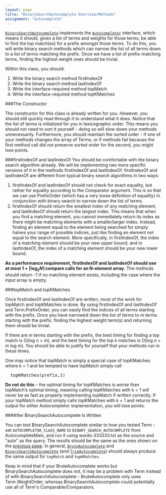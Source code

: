 ```yaml
---
layout: page
title: "BinarySearchAutocomplete Overview/Methods"
assignment: "autocomplete"
---
```


<code><a
href="code/BinarySearchAutocomplete.html">BinarySearchAutocomplete</a></code>
implements the <code><a
href="code/Autocompletor.html">Autocompletor</a></code> interface, which
means it should, given a list of terms and weights for those terms, be able
to find the top match(es) for a prefix amongst those terms. To do this, you
will write binary search methods which can narrow the list of all terms
down to a list of terms matching the prefix. Once we have a list of
prefix-matching terms, finding the highest weight ones should be trivial.

Within this class, you should:
<ol>
<li>Write the binary search method firstIndexOf</li>
<li>Write the binary search method lastIndexOf</li>
<li>Write the interface-required method topMatch </li>
<li>Write the interface-required method topKMatches</li>
</ol>

###The Constructor

The constructor for this class is already written for you. However, you should still quickly read through it to understand what it does. Notice that the list of terms is initialized for you in lexicographic order. This means you should not need to sort it yourself - doing so will slow down your methods unnecessarily. Furthermore, you should maintain the sorted order - if one of your methods changes the array of Terms, or if methods fail because the first method call did not preserve sorted order for the
second, you might lose points.

###firstIndexOf and lastIndexOf
You should be comfortable with the binary search algorithm already. We will be implementing two more specific versions of it in the methods firstIndexOf and lastIndexOf. firstIndexOf and lastIndexOf are different from typical binary search algorithms in two ways: 
<ol>
<li>firstIndexOf and lastIndexOf should not check for exact equality, but rather for equality according to the Comparator argument. This is so that we can use PrefixOrder (which has a very loose definition of equality) in conjunction with binary search to narrow down the list of terms.</li>
<li>firstIndexOf should return the smallest index of any matching element, and lastIndexOf should return the largest index. This means that when you find a matching element, you cannot immediately return its index as there might be matching elements with a smaller/larger index. Instead, finding an element equal to the element being searched for simply halves your range of possible indices, just like finding an element not equal to the search element. More specifically, in firstIndexOf, the index of a matching element should be your new upper bound, and in lastIndexOf, the index of a matching element should be your new lower bound.</li>
</ol>

<strong>As a performance requirement, firstIndexOf and lastIndexOf should use at most 1 + &lceil;log<sub>2</sub><i>N</i>&rceil; compare calls for an N-element array</strong>. The methods should return -1 if no matching element exists, including the case where the input array is empty.

###topMatch and topKMatches

Once firstIndexOf and lastIndexOf are written, most of the work for topMatch and topKMatches is done. By using firstIndexOf and lastIndexOf and Term.PrefixOrder, you can easily find the indices of all terms starting with the prefix. Once you have narrowed down the list of terms to m terms starting with the prefix, finding the highest weight term(s) and returning
them should be trivial.

If there are <i>m</i> terms starting with the prefix, the best timing for finding a top match is O(log <i>n</i> + <i>m</i>), and the best timing for the top k matches is O(log <i>n</i> + <i>m</i> log <i>m</i>). You should be able to justify for yourself that your
methods run in these times.

One may notice that topMatch is simply a special case of topKMatches where k = 1 and be tempted to have topMatch simply call 
<pre><tt>  topKMatches(prefix,1)</tt></pre>

**Do not do this** – the optimal timing for topKMatches is worse than topMatch’s optimal timing, meaning calling topKMatches with k = 1 will never be as fast as properly implementing topMatch if written correctly. If your topMatch method simply calls topKMatches with k = 1 and returns the output for either Autocompletor implementation, you will lose points.

###After BinarySearchAutocomplete Is Written

You can test BinarySearchAutocomplete similar to how you tested Term - set <code>AUTOCOMPLETOR_CLASS_NAME</code> to <code>BINARY_SEARCH_AUTOCOMPLETE</code> from AutocompleteMain, and run it using words-333333.txt as the source and "auto" as the query. The results
should be the same as the ones shown on the [previous page](/autocomplete/2-term-java.html). In general, <code><a href="code/BruteAutocomplete.html">BruteAutocomplete</a></code> and <code><a href="code/BinarySearchAutocomplete.html">BinarySearchAutocomplete</a></code> (and <code><a href="code/TrieAutocomplete.html">TrieAutocomplete</a></code>) should always produce the same output for <code>topMatch</code> and <code>topKMatches</code>.

Keep in mind that if your BruteAutocomplete works but BinarySearchAutocomplete does not, it may be a problem with Term instead of with BinarySearchAutocomplete - BruteAutocomplete only uses Term.WeightOrder, whereas BinarySearchAutocomplete could potentially use all of Term's Comparable/Comparators.
